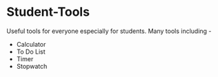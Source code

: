 # Student-Tools

Useful tools for everyone especially for students.
Many tools including - 

* Calculator
* To Do List
* Timer
* Stopwatch
